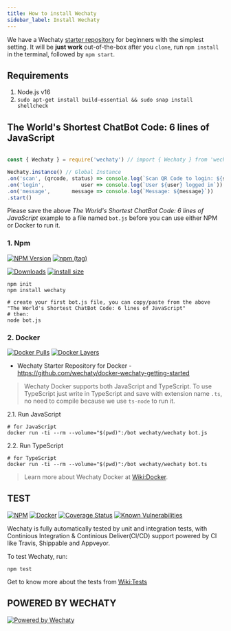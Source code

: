 ```yaml
---
title: How to install Wechaty
sidebar_label: Install Wechaty
---
```


We have a Wechaty [starter repository](https://github.com/wechaty/wechaty-getting-started) for beginners with the simplest setting. It will be **just work** out-of-the-box after you `clone`, run `npm install` in the terminal, followed by `npm start`.

## Requirements

1. Node.js v16
1. `sudo apt-get install build-essential && sudo snap install shellcheck`

## The World's Shortest ChatBot Code: 6 lines of JavaScript

```javascript

const { Wechaty } = require('wechaty') // import { Wechaty } from 'wechaty'

Wechaty.instance() // Global Instance
.on('scan', (qrcode, status) => console.log(`Scan QR Code to login: ${status}\nhttps://wechaty.js.org/qrcode/${encodeURIComponent(qrcode)}`))
.on('login',            user => console.log(`User ${user} logged in`))
.on('message',       message => console.log(`Message: ${message}`))
.start()
```

Please save the above _The World's Shortest ChatBot Code: 6 lines of JavaScript_ example to a file named `bot.js` before you can use either NPM or Docker to run it.

### 1. Npm

[![NPM Version](https://img.shields.io/npm/v/wechaty?color=brightgreen&label=wechaty%40latest)](https://www.npmjs.com/package/wechaty)
[![npm (tag)](https://img.shields.io/npm/v/wechaty/next?color=yellow&label=wechaty%40next)](https://www.npmjs.com/package/wechaty?activeTab=versions)

[![Downloads](https://img.shields.io/npm/dm/wechaty.svg?style=flat-square)](https://www.npmjs.com/package/wechaty)
[![install size](https://packagephobia.now.sh/badge?p=wechaty)](https://packagephobia.now.sh/result?p=wechaty)

```shell
npm init
npm install wechaty

# create your first bot.js file, you can copy/paste from the above "The World's Shortest ChatBot Code: 6 lines of JavaScript"
# then:
node bot.js
```

### 2. Docker

[![Docker Pulls](https://img.shields.io/docker/pulls/wechaty/wechaty.svg?maxAge=2592000)](https://hub.docker.com/r/wechaty/wechaty/)
[![Docker Layers](https://images.microbadger.com/badges/image/wechaty/wechaty.svg)](https://microbadger.com/#/images/wechaty/wechaty)

- Wechaty Starter Repository for Docker - <https://github.com/wechaty/docker-wechaty-getting-started>

> Wechaty Docker supports both JavaScript and TypeScript. To use TypeScript just write in TypeScript and save with extension name `.ts`, no need to compile because we use `ts-node` to run it.

2.1. Run JavaScript

```shell
# for JavaScript
docker run -ti --rm --volume="$(pwd)":/bot wechaty/wechaty bot.js
```

2.2. Run TypeScript

```shell
# for TypeScript
docker run -ti --rm --volume="$(pwd)":/bot wechaty/wechaty bot.ts
```

> Learn more about Wechaty Docker at [Wiki:Docker](https://github.com/Wechaty/wechaty/wiki/Docker).

## TEST

[![NPM](https://github.com/wechaty/wechaty/workflows/NPM/badge.svg)](https://github.com/wechaty/wechaty/actions?query=workflow%3ANPM)
[![Docker](https://github.com/wechaty/wechaty/workflows/Docker/badge.svg)](https://github.com/wechaty/wechaty/actions?query=workflow%3ADocker)
[![Coverage Status](https://coveralls.io/repos/github/Wechaty/wechaty/badge.svg?branch=master)](https://coveralls.io/github/Wechaty/wechaty?branch=master)
[![Known Vulnerabilities](https://snyk.io/test/github/Wechaty/wechaty/badge.svg)](https://snyk.io/test/github/Wechaty/wechaty)

Wechaty is fully automatically tested by unit and integration tests, with Continious Integration & Continious Deliver(CI/CD) support powered by CI like Travis, Shippable and Appveyor.

To test Wechaty, run:

```shell
npm test
```

Get to know more about the tests from [Wiki:Tests](https://github.com/Wechaty/wechaty/wiki/Tests)

## POWERED BY WECHATY

[![Powered by Wechaty](https://img.shields.io/badge/Powered%20By-Wechaty-brightgreen.svg)](https://wechaty.js.org)
